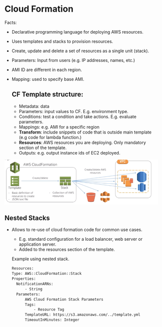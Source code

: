 # Cloud Formation

Facts:
- Declarative programming language for deploying AWS resources.

- Uses templates and stacks to provision resources.

- Create, update and delete a set of resources as a single unit (stack).

- Parameters: Input from users (e.g. IP addresses, names, etc.)

- AMI ID are different in each region.

- Mapping: used to specify base AMI.

  

  

  ## CF Template structure:

  - Metadata: data  
  - Parameters: input values to CF. E.g. environment type.
  - Conditions: test a condition and take actions. E.g. evaluate parameters.
  - Mappings: e.g. AMI for a specific region
  - **Transform**: include snippets of code that is outside main template (e.g code for lambda function.)
  - **Resources**: AWS resources you are deploying. Only mandatory section of the template.
  - Outputs: e.g. output instance ids of EC2 deployed. 




![CloudFormation](../images/cloudformation.png)



## Nested Stacks

- Allows to re-use of cloud formation code for common use cases.

  - E.g. standard configuration for a load balancer, web server or application server.
  - Added to the resources section of the template.

  

  Example using nested stack.

  ```bash
  Resources:
  Type: AWS::CloudFormation::Stack
  Properties:
  	NotificationARNs:
  		- String
  	Parameters:
  		AWS Cloud Formation Stack Parameters
  		Tags:
  			- Resource Tag
  		TemplateURL: https://s3.amazonaws.com/../template.yml
  		TimeoutInMinutes: Integer
  ```

  